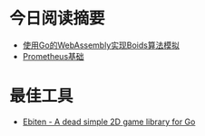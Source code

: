 # 今日阅读摘要

* [使用Go的WebAssembly实现Boids算法模拟](https://healeycodes.com/boids-flocking-simulation/)
* [Prometheus基础](https://github.com/yolossn/Prometheus-Basics)

# 最佳工具

* [Ebiten - A dead simple 2D game library for Go](https://ebiten.org/)
